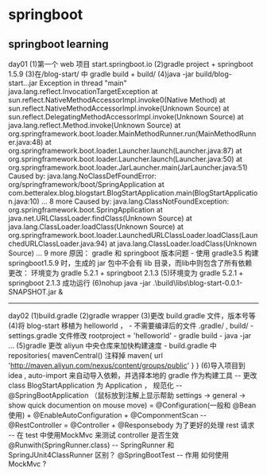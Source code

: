# springboot
springboot learning
-------------------------------------------
day01
(1)第一个 web 项目 start.springboot.io
(2)gradle project + springboot 1.5.9
(3)在/blog-start/ 中 gradle build
    + build/
(4)java -jar build/blog-start...jar
    Exception in thread "main" java.lang.reflect.InvocationTargetException
        at sun.reflect.NativeMethodAccessorImpl.invoke0(Native Method)
        at sun.reflect.NativeMethodAccessorImpl.invoke(Unknown Source)
        at sun.reflect.DelegatingMethodAccessorImpl.invoke(Unknown Source)
        at java.lang.reflect.Method.invoke(Unknown Source)
        at org.springframework.boot.loader.MainMethodRunner.run(MainMethodRunner.java:48)
        at org.springframework.boot.loader.Launcher.launch(Launcher.java:87)
        at org.springframework.boot.loader.Launcher.launch(Launcher.java:50)
        at org.springframework.boot.loader.JarLauncher.main(JarLauncher.java:51)
  Caused by: java.lang.NoClassDefFoundError: org/springframework/boot/SpringApplication
        at com.betteralex.blog.blogstart.BlogStartApplication.main(BlogStartApplication.java:10)
        ... 8 more
  Caused by: java.lang.ClassNotFoundException: org.springframework.boot.SpringApplication
        at java.net.URLClassLoader.findClass(Unknown Source)
        at java.lang.ClassLoader.loadClass(Unknown Source)
        at org.springframework.boot.loader.LaunchedURLClassLoader.loadClass(LaunchedURLClassLoader.java:94)
        at java.lang.ClassLoader.loadClass(Unknown Source)
        ... 9 more
    原因： gradle 和 springboot 版本问题 - 使用 gradle3.5 构建 springboot1.5.9 时，生成的 jar 包中不会有 lib 目录，而lib中则包含了所有依赖
    更改： 环境变为 gradle 5.2.1 + springboot 2.1.3
(5)环境变为 gradle 5.2.1 + springboot 2.1.3 成功运行
(6)nohup java -jar .\build\libs\blog-start-0.0.1-SNAPSHOT.jar &

-----------------------------------------------------------------------
day02
(1)build.gradle
(2)gradle wrapper
(3)更改 build.gradle 文件，版本号等
(4)将 blog-start 移植为 helloworld ，
    - 不需要编译后的文件 .gradle/ , build/
    - settings.gradle 文件修改 rootproject = 'helloworld'
    - gradle build
    - java -jar ...
(5)gradle 更改 aliyun 中央仓库来加快构建速度
    - build.gradle 中 
    repositories{
        mavenCentral() 注释掉
        maven{
            url 'http://maven.aliyun.com/nexus/content/groups/public'
        }
    }
(6)导入项目到 idea , auto-import 来自动导入依赖，并选择本地的 gradle 作为构建工具
    -- 更改 class BlogStartApplication 为 Application ， 规范化
    -- @SpringBootApplication （鼠标放到注解上显示帮助 settings -> general -> show quick documention on mouse move)
        = @Configuration(一般和 @Bean 使用) + @EnableAutoConfiguration + @ComponmentScan
    -- @RestController
        = @Controller + @Responsebody 为了更好的处理 rest 请求
    -- 在 test 中使用MockMvc 来测试 controller 是否生效
        @Runwith(SpringRunner.class)
            -- SpringRunner 和 SpringJUnit4ClassRunner 区别？
        @SpringBootTest
            -- 作用
        如何使用 MockMvc ?
    


